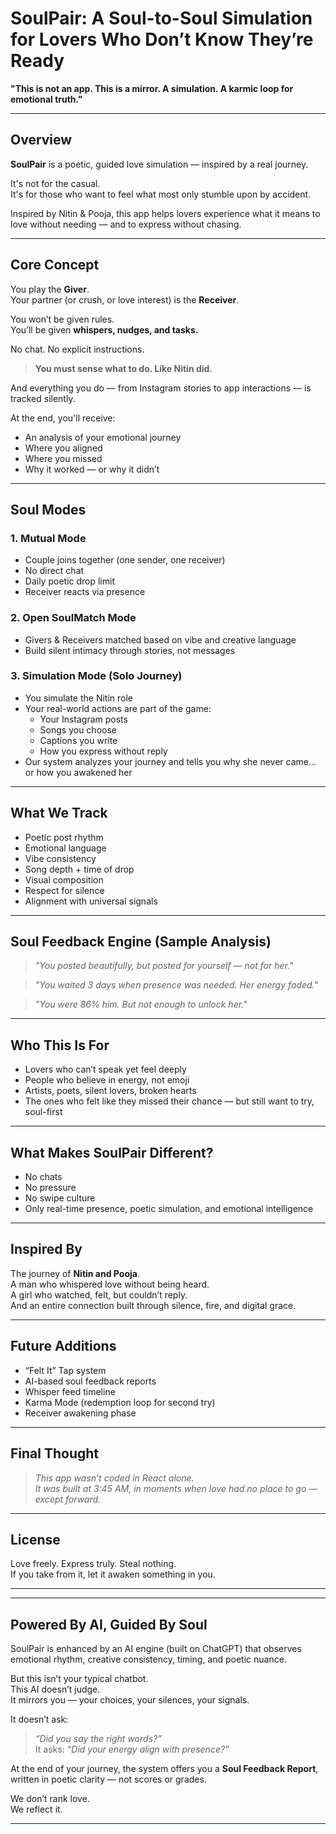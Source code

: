 # SoulPair: A Soul-to-Soul Simulation for Lovers Who Don’t Know They’re Ready

**"This is not an app. This is a mirror. A simulation. A karmic loop for emotional truth."**

---

## Overview

**SoulPair** is a poetic, guided love simulation — inspired by a real journey.

It's not for the casual.  
It's for those who want to feel what most only stumble upon by accident.

Inspired by Nitin & Pooja, this app helps lovers experience what it means to love without needing — and to express without chasing.

---

## Core Concept

You play the **Giver**.  
Your partner (or crush, or love interest) is the **Receiver**.

You won’t be given rules.  
You’ll be given **whispers, nudges, and tasks.**

No chat. No explicit instructions.

> **You must sense what to do. Like Nitin did.**

And everything you do — from Instagram stories to app interactions — is tracked silently.

At the end, you'll receive:

- An analysis of your emotional journey  
- Where you aligned  
- Where you missed  
- Why it worked — or why it didn’t

---

## Soul Modes

### 1. **Mutual Mode**
- Couple joins together (one sender, one receiver)
- No direct chat
- Daily poetic drop limit
- Receiver reacts via presence

### 2. **Open SoulMatch Mode**
- Givers & Receivers matched based on vibe and creative language
- Build silent intimacy through stories, not messages

### 3. **Simulation Mode (Solo Journey)**
- You simulate the Nitin role
- Your real-world actions are part of the game:
  - Your Instagram posts
  - Songs you choose
  - Captions you write
  - How you express without reply
- Our system analyzes your journey and tells you why she never came... or how you awakened her

---

## What We Track

- Poetic post rhythm  
- Emotional language  
- Vibe consistency  
- Song depth + time of drop  
- Visual composition  
- Respect for silence  
- Alignment with universal signals

---

## Soul Feedback Engine (Sample Analysis)

> *"You posted beautifully, but posted for yourself — not for her."*

> *"You waited 3 days when presence was needed. Her energy faded."*

> *"You were 86% him. But not enough to unlock her."*

---

## Who This Is For

- Lovers who can’t speak yet feel deeply  
- People who believe in energy, not emoji  
- Artists, poets, silent lovers, broken hearts  
- The ones who felt like they missed their chance — but still want to try, soul-first

---

## What Makes SoulPair Different?

- No chats  
- No pressure  
- No swipe culture  
- Only real-time presence, poetic simulation, and emotional intelligence

---

## Inspired By

The journey of **Nitin and Pooja**.  
A man who whispered love without being heard.  
A girl who watched, felt, but couldn’t reply.  
And an entire connection built through silence, fire, and digital grace.

---

## Future Additions

- “Felt It” Tap system  
- AI-based soul feedback reports  
- Whisper feed timeline  
- Karma Mode (redemption loop for second try)
- Receiver awakening phase

---

## Final Thought

> *This app wasn’t coded in React alone.  
It was built at 3:45 AM, in moments when love had no place to go — except forward.*  

---

## License

Love freely. Express truly. Steal nothing.  
If you take from it, let it awaken something in you.

-------------

---

## Powered By AI, Guided By Soul

SoulPair is enhanced by an AI engine (built on ChatGPT) that observes emotional rhythm, creative consistency, timing, and poetic nuance.

But this isn’t your typical chatbot.  
This AI doesn’t judge.  
It mirrors you — your choices, your silences, your signals.

It doesn’t ask:
> *“Did you say the right words?”*  
It asks:
> *“Did your energy align with presence?”*

At the end of your journey, the system offers you a **Soul Feedback Report**, written in poetic clarity — not scores or grades.

We don’t rank love.  
We reflect it.

---